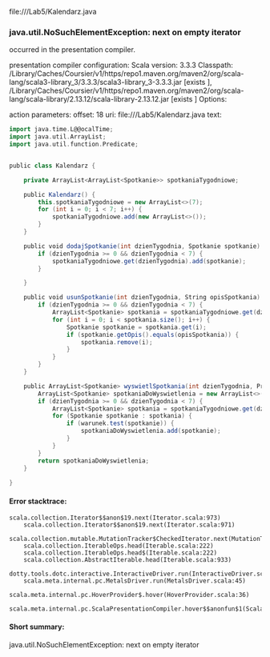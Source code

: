 file://<WORKSPACE>/Lab5/Kalendarz.java
### java.util.NoSuchElementException: next on empty iterator

occurred in the presentation compiler.

presentation compiler configuration:
Scala version: 3.3.3
Classpath:
<HOME>/Library/Caches/Coursier/v1/https/repo1.maven.org/maven2/org/scala-lang/scala3-library_3/3.3.3/scala3-library_3-3.3.3.jar [exists ], <HOME>/Library/Caches/Coursier/v1/https/repo1.maven.org/maven2/org/scala-lang/scala-library/2.13.12/scala-library-2.13.12.jar [exists ]
Options:



action parameters:
offset: 18
uri: file://<WORKSPACE>/Lab5/Kalendarz.java
text:
```scala
import java.time.L@@ocalTime;
import java.util.ArrayList;
import java.util.function.Predicate;


public class Kalendarz {

    private ArrayList<ArrayList<Spotkanie>> spotkaniaTygodniowe;

    public Kalendarz() {
        this.spotkaniaTygodniowe = new ArrayList<>(7); 
        for (int i = 0; i < 7; i++) {
            spotkaniaTygodniowe.add(new ArrayList<>()); 
        }
    }

    public void dodajSpotkanie(int dzienTygodnia, Spotkanie spotkanie) {
        if (dzienTygodnia >= 0 && dzienTygodnia < 7) {
            spotkaniaTygodniowe.get(dzienTygodnia).add(spotkanie);
        }

    }

    public void usunSpotkanie(int dzienTygodnia, String opisSpotkania) {
        if (dzienTygodnia >= 0 && dzienTygodnia < 7) {
            ArrayList<Spotkanie> spotkania = spotkaniaTygodniowe.get(dzienTygodnia);
            for (int i = 0; i < spotkania.size(); i++) {
                Spotkanie spotkanie = spotkania.get(i);
                if (spotkanie.getOpis().equals(opisSpotkania)) {
                    spotkania.remove(i);
                }
            }
        }
    }

    public ArrayList<Spotkanie> wyswietlSpotkania(int dzienTygodnia, Predicate<Spotkanie> warunek) {
        ArrayList<Spotkanie> spotkaniaDoWyswietlenia = new ArrayList<>();
        if (dzienTygodnia >= 0 && dzienTygodnia < 7) {
            ArrayList<Spotkanie> spotkania = spotkaniaTygodniowe.get(dzienTygodnia);
            for (Spotkanie spotkanie : spotkania) {
                if (warunek.test(spotkanie)) {
                    spotkaniaDoWyswietlenia.add(spotkanie);
                }
            }
        }
        return spotkaniaDoWyswietlenia;
    }
    
}

```



#### Error stacktrace:

```
scala.collection.Iterator$$anon$19.next(Iterator.scala:973)
	scala.collection.Iterator$$anon$19.next(Iterator.scala:971)
	scala.collection.mutable.MutationTracker$CheckedIterator.next(MutationTracker.scala:76)
	scala.collection.IterableOps.head(Iterable.scala:222)
	scala.collection.IterableOps.head$(Iterable.scala:222)
	scala.collection.AbstractIterable.head(Iterable.scala:933)
	dotty.tools.dotc.interactive.InteractiveDriver.run(InteractiveDriver.scala:168)
	scala.meta.internal.pc.MetalsDriver.run(MetalsDriver.scala:45)
	scala.meta.internal.pc.HoverProvider$.hover(HoverProvider.scala:36)
	scala.meta.internal.pc.ScalaPresentationCompiler.hover$$anonfun$1(ScalaPresentationCompiler.scala:366)
```
#### Short summary: 

java.util.NoSuchElementException: next on empty iterator